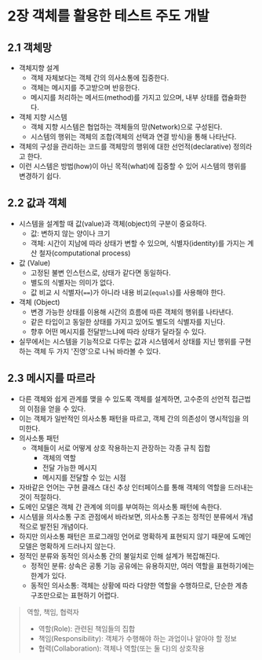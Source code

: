 # 2장 객체를 활용한 테스트 주도 개발

## 2.1 객체망

- 객체지향 설계
    - 객체 자체보다는 객체 간의 의사소통에 집중한다.
    - 객체는 메시지를 주고받으며 반응한다.
    - 메시지를 처리하는 메서드(method)를 가지고 있으며, 내부 상태를 캡슐화한다.
- 객체 지향 시스템
    - 객체 지향 시스템은 협업하는 객체들의 망(Network)으로 구성된다.
    - 시스템의 행위는 객체의 조합(객체의 선택과 연결 방식)을 통해 나타난다.
- 객체의 구성을 관리하는 코드를 객체망의 행위에 대한 선언적(declarative) 정의라고 한다.
- 이런 시스템은 방법(how)이 아닌 목적(what)에 집중할 수 있어 시스템의 행위를 변경하기 쉽다.

## 2.2 값과 객체

- 시스템을 설계할 때 값(value)과 객체(object)의 구분이 중요하다.
    - 값: 변하지 않는 양이나 크기
    - 객체: 시간이 지남에 따라 상태가 변할 수 있으며, 식별자(identity)를 가지는 계산 철자(computational process)
- 값 (Value)
    - 고정된 불변 인스턴스로, 상태가 같다면 동일하다.
    - 별도의 식별자는 의미가 없다.
    - 값 비교 시 식별자(`==`)가 아니라 내용 비교(`equals`)를 사용해야 한다.
- 객체 (Object)
    - 변경 가능한 상태를 이용해 시간의 흐름에 따른 객체의 행위를 나타낸다.
    - 같은 타입이고 동일한 상태를 가지고 있어도 별도의 식별자를 지닌다.
    - 향후 어떤 메시지를 전달받느냐에 따라 상태가 달라질 수 있다.
- 실무에서는 시스템을 기능적으로 다루는 값과 시스템에서 상태를 지닌 행위를 구현하는 객체 두 가지 '진영'으로 나눠 바라볼 수 있다.

## 2.3 메시지를 따르라

- 다른 객체와 쉽게 관계를 맺을 수 있도록 객체를 설계하면, 고수준의 선언적 접근법의 이점을 얻을 수 있다.
- 이는 객체가 일반적인 의사소통 패턴을 따르고, 객체 간의 의존성이 명시적임을 의미한다.
- 의사소통 패턴
    - 객체들이 서로 어떻게 상호 작용하는지 관장하는 각종 규칙 집합
        - 객체의 역할
        - 전달 가능한 메시지
        - 메시지를 전달할 수 있는 시점
- 자바같은 언어는 구현 클래스 대신 추상 인터페이스를 통해 객체의 역할을 드러내는 것이 적절하다.
- 도메인 모델은 객체 간 관계에 의미를 부여하는 의사소통 패턴에 속한다.
- 시스템을 의사소통 구조 관점에서 바라보면, 의사소통 구조는 정적인 분류에서 개념적으로 발전된 개념이다.
- 하지만 의사소통 패턴은 프로그래밍 언어로 명확하게 표현되지 않기 때문에 도메인 모델은 명확하게 드러나지 않는다.
- 정적인 분류와 동적인 의사소통 간의 불일치로 인해 설계가 복잡해진다.
    - 정적인 분류: 상속은 공통 기능 공유에는 유용하지만, 여러 역할을 표현하기에는 한계가 있다.
    - 동적인 의사소통: 객체는 상황에 따라 다양한 역할을 수행하므로, 단순한 계층 구조만으로는 표현하기 어렵다.

> 역할, 책임, 협력자
>
> - 역할(Role): 관련된 책임들의 집합
> - 책임(Responsibility): 객체가 수행해야 하는 과업이나 알아야 할 정보
> - 협력(Collaboration): 객체나 역할(또는 둘 다)의 상호작용


